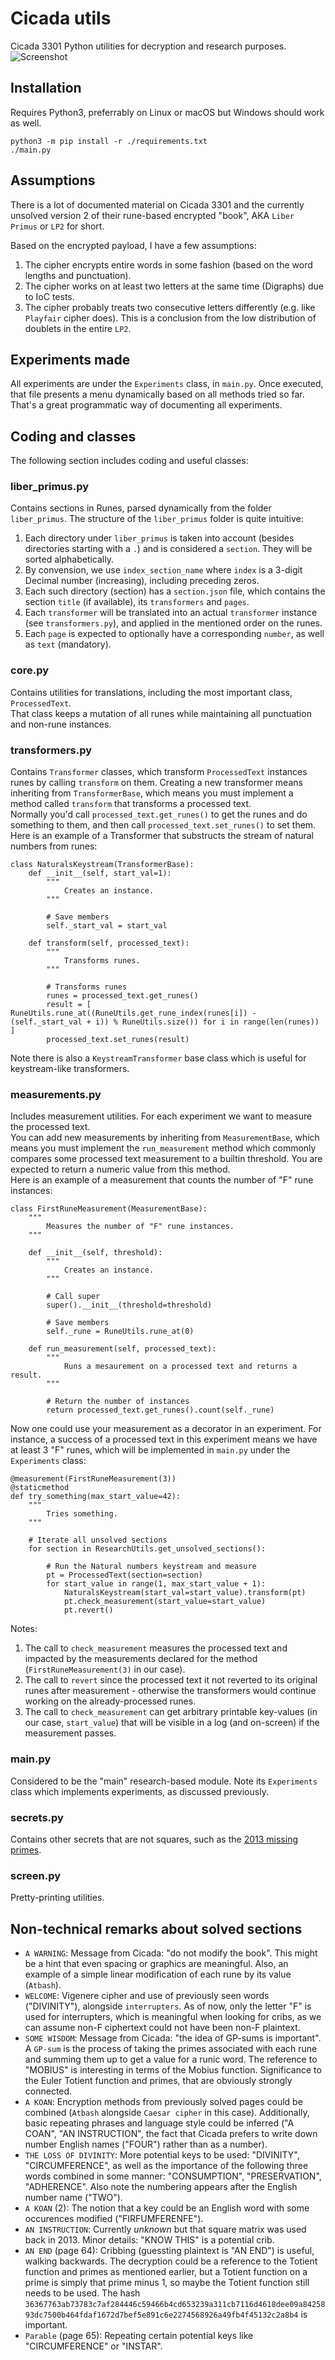 # Cicada utils
Cicada 3301 Python utilities for decryption and research purposes.
![Screenshot](screenshot.png)

## Installation
Requires Python3, preferrably on Linux or macOS but Windows should work as well.

```shell
python3 -m pip install -r ./requirements.txt
./main.py
```

## Assumptions
There is a lot of documented material on Cicada 3301 and the currently unsolved version 2 of their rune-based encrypted "book", AKA `Liber Primus` or `LP2` for short.

Based on the encrypted payload, I have a few assumptions:
1. The cipher encrypts entire words in some fashion (based on the word lengths and punctuation).
2. The cipher works on at least two letters at the same time (Digraphs) due to IoC tests.
3. The cipher probably treats two consecutive letters differently (e.g. like `Playfair` cipher does). This is a conclusion from the low distribution of doublets in the entire `LP2`.

## Experiments made
All experiments are under the `Experiments` class, in `main.py`. Once executed, that file presents a menu dynamically based on all methods tried so far.  
That's a great programmatic way of documenting all experiments.

## Coding and classes
The following section includes coding and useful classes:

### liber_primus.py
Contains sections in Runes, parsed dynamically from the folder `liber_primus`. The structure of the `liber_primus` folder is quite intuitive:
1. Each directory under `liber_primus` is taken into account (besides directories starting with a `.`) and is considered a `section`. They will be sorted alphabetically.
2. By convension, we use `index_section_name` where `index` is a 3-digit Decimal number (increasing), including preceding zeros.
3. Each such directory (section) has a `section.json` file, which contains the section `title` (if available), its `transformers` and `pages`.
4. Each `transformer` will be translated into an actual `transformer` instance (see `transformers.py`), and applied in the mentioned order on the runes.
5. Each `page` is expected to optionally have a corresponding `number`, as well as `text` (mandatory).

### core.py
Contains utilities for translations, including the most important class, `ProcessedText`.  
That class keeps a mutation of all runes while maintaining all punctuation and non-rune instances.

### transformers.py
Contains `Transformer` classes, which transform `ProcessedText` instances runes by calling `transform` on them.
Creating a new transformer means inheriting from `TransformerBase`, which means you must implement a method called `transform` that transforms a processed text.  
Normally you'd call `processed_text.get_runes()` to get the runes and do something to them, and then call `processed_text.set_runes()` to set them.  
Here is an example of a Transformer that substructs the stream of natural numbers from runes:

```python3
class NaturalsKeystream(TransformerBase):
    def __init__(self, start_val=1):
        """
            Creates an instance.
        """

        # Save members
        self._start_val = start_val

    def transform(self, processed_text):
        """
            Transforms runes.
        """

        # Transforms runes
        runes = processed_text.get_runes()
        result = [ RuneUtils.rune_at((RuneUtils.get_rune_index(runes[i]) - (self._start_val + i)) % RuneUtils.size()) for i in range(len(runes)) ]
        processed_text.set_runes(result)
```

Note there is also a `KeystreamTransformer` base class which is useful for keystream-like transformers.

### measurements.py
Includes measurement utilities. For each experiment we want to measure the processed text.  
You can add new measurements by inheriting from `MeasurementBase`, which means you must implement the `run_measurement` method which commonly compares some processed text measurement to a builtin threshold. You are expected to return a numeric value from this method.  
Here is an example of a measurement that counts the number of "F" rune instances:

```python3
class FirstRuneMeasurement(MeasurementBase):
    """
        Measures the number of "F" rune instances.
    """

    def __init__(self, threshold):
        """
            Creates an instance.
        """

        # Call super
        super().__init__(threshold=threshold)

        # Save members
        self._rune = RuneUtils.rune_at(0)

    def run_measurement(self, processed_text):
        """
            Runs a mesaurement on a processed text and returns a result.
        """

        # Return the number of instances
        return processed_text.get_runes().count(self._rune)
```

Now one could use your measurement as a decorator in an experiment. For instance, a success of a processed text in this experiment means we have at least 3 "F" runes, which will be implemented in `main.py` under the `Experiments` class:

```python3
@measurement(FirstRuneMeasurement(3))
@staticmethod
def try_something(max_start_value=42):
    """
        Tries something.
    """

    # Iterate all unsolved sections
    for section in ResearchUtils.get_unsolved_sections():

        # Run the Natural numbers keystream and measure
        pt = ProcessedText(section=section)
        for start_value in range(1, max_start_value + 1):
            NaturalsKeystream(start_val=start_value).transform(pt)
            pt.check_measurement(start_value=start_value)
            pt.revert()
```

Notes:
1. The call to `check_measurement` measures the processed text and impacted by the measurements declared for the method (`FirstRuneMeasurement(3)` in our case).
2. The call to `revert` since the processed text it not reverted to its original runes after measurement - otherwise the transformers would continue working on the already-processed runes.
3. The call to `check_measurement` can get arbitrary printable key-values (in our case, `start_value`) that will be visible in a log (and on-screen) if the measurement passes.

### main.py
Considered to be the "main" research-based module. Note its `Experiments` class which implements experiments, as discussed previously.

### secrets.py
Contains other secrets that are not squares, such as the [2013 missing primes](https://uncovering-cicada.fandom.com/wiki/What_Happened_Part_1_(2013)#THE_DIFFERENCE).

### screen.py
Pretty-printing utilities. 

## Non-technical remarks about solved sections
* `A WARNING`: Message from Cicada: "do not modify the book". This might be a hint that even spacing or graphics are meaningful. Also, an example of a simple linear modification of each rune by its value (`Atbash`).
* `WELCOME`: Vigenere cipher and use of previously seen words ("DIVINITY"), alongside `interrupters`. As of now, only the letter "F" is used for interrupters, which is meaningful when looking for cribs, as we can assume non-F ciphertext could not have been non-F plaintext.
* `SOME WISDOM`: Message from Cicada: "the idea of GP-sums is important". A `GP-sum` is the process of taking the primes associated with each rune and summing them up to get a value for a runic word. The reference to "MOBIUS" is interesting in terms of the Mobius function. Significance to the Euler Totient function and primes, that are obviously strongly connected.
* `A KOAN`: Encryption methods from previously solved pages could be combined (`Atbash` alongside `Caesar cipher` in this case). Additionally, basic repeating phrases and language style could be inferred ("A COAN", "AN INSTRUCTION", the fact that Cicada prefers to write down number English names ("FOUR") rather than as a number).
* `THE LOSS OF DIVINITY`: More potential keys to be used: "DIVINITY", "CIRCUMFERENCE", as well as the importance of the following three words combined in some manner: "CONSUMPTION", "PRESERVATION", "ADHERENCE". Also note the numbering appears after the English number name ("TWO").
* `A KOAN` (2): The notion that a key could be an English word with some occurences modified ("FIRFUMFERENFE").
* `AN INSTRUCTION`: Currently *unknown* but that square matrix was used back in 2013. Minor details: "KNOW THIS" is a potential crib.
* `AN END` (page 64): Cribbing (guessting plaintext is "AN END") is useful, walking backwards. The decryption could be a reference to the Totient function and primes as mentioned earlier, but a Totient function on a prime is simply that prime minus 1, so maybe the Totient function still needs to be used. The hash `36367763ab73783c7af284446c59466b4cd653239a311cb7116d4618dee09a8425893dc7500b464fdaf1672d7bef5e891c6e2274568926a49fb4f45132c2a8b4` is important.
* `Parable` (page 65): Repeating certain potential keys like "CIRCUMFERENCE" or "INSTAR".

